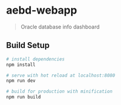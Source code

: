 # aebd-webapp

> Oracle database info dashboard

## Build Setup

``` bash
# install dependencies
npm install

# serve with hot reload at localhost:8080
npm run dev

# build for production with minification
npm run build
```